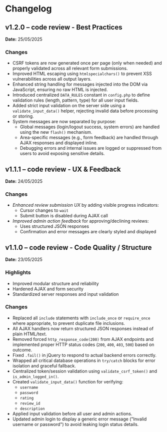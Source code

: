 # Changelog

## v1.2.0 – code review - Best Practices
**Date:** 25/05/2025 

### Changes

- CSRF tokens are now generated once per page (only when needed) and properly validated across all relevant form submissions.
- Improved HTML escaping using `htmlspecialchars()` to prevent XSS vulnerabilities across all output layers.
- Enhanced string handling for messages injected into the DOM via JavaScript, ensuring no raw HTML is injected.
- Introduced centralized `DATA_RULES` constant in `config.php` to define validation rules (length, pattern, type) for all user input fields.
- Added strict input validation on the server side using a `validate_input_data()` helper, rejecting invalid data before processing or storing.
- System messages are now separated by purpose:
  - Global messages (login/logout success, system errors) are handled using the new `flash()` mechanism.
  - Area-specific messages (e.g., form feedback) are handled through AJAX responses and displayed inline.
  - Debugging errors and internal issues are logged or suppressed from users to avoid exposing sensitive details.

## v1.1.1 – code review - UX & Feedback
**Date:** 24/05/2025 

### Changes
- *Enhanced review submission UX* by adding visible progress indicators:
  - Cursor changes to `wait`
  - Submit button is disabled during AJAX call
- *Improved admin action feedback* for approving/declining reviews:
  - Uses structured JSON responses
  - Confirmation and error messages are clearly styled and displayed

## v1.1.0 – code review - Code Quality / Structure
**Date:** 23/05/2025 

### Highlights
- Improved modular structure and reliability
- Hardened AJAX and form security
- Standardized server responses and input validation

### Changes
- Replaced all `include` statements with `include_once` or `require_once` where appropriate, to prevent duplicate file inclusions.
- All AJAX handlers now return structured JSON responses instead of plain HTML/text.
- Removed forced `http_response_code(200)` from AJAX endpoints and implemented proper HTTP status codes (`200`, `400`, `403`, `500`) based on outcome.
- Fixed `.fail()` in jQuery to respond to actual backend errors correctly.
- Wrapped all critical database operations in `try/catch` blocks for error isolation and graceful fallback.
- Centralized token/session validation using `validate_csrf_token()` and `is_admin_logged_in()`.
- Created `validate_input_data()` function for verifying:
  - `username`
  - `password`
  - `rating`
  - `review_id`
  - `description`
- Applied input validation before all user and admin actions.
- Updated admin login to display a generic error message ("Invalid username or password") to avoid leaking login status details.


